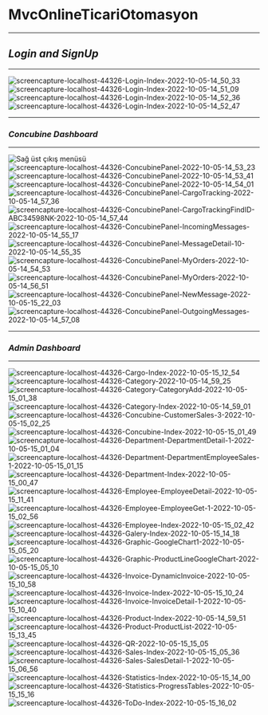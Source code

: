 # MvcOnlineTicariOtomasyon
<hr/>

## *Login and SignUp*
<hr/>

![screencapture-localhost-44326-Login-Index-2022-10-05-14_50_33](https://user-images.githubusercontent.com/58303745/194281655-5d8b033a-6615-405a-83f5-b77e60c5a4a8.png)
![screencapture-localhost-44326-Login-Index-2022-10-05-14_51_09](https://user-images.githubusercontent.com/58303745/194281664-9b04247e-84ae-465b-b2e4-9c14b85ba224.png)
![screencapture-localhost-44326-Login-Index-2022-10-05-14_52_36](https://user-images.githubusercontent.com/58303745/194281666-ba1033ed-b20f-4bf7-ad43-f80fbb1c5e34.png)
![screencapture-localhost-44326-Login-Index-2022-10-05-14_52_47](https://user-images.githubusercontent.com/58303745/194281668-55ba768f-3176-4847-82ac-65e1d932302f.png)
<hr/>

### *Concubine Dashboard*
<hr/>

![Sağ üst çıkış menüsü](https://user-images.githubusercontent.com/58303745/194282713-6a710e7b-574b-477e-aad4-702319e9865f.jpg)
![screencapture-localhost-44326-ConcubinePanel-2022-10-05-14_53_23](https://user-images.githubusercontent.com/58303745/194282718-ffb81d5b-9848-417a-b396-8ec34c6761cb.png)
![screencapture-localhost-44326-ConcubinePanel-2022-10-05-14_53_41](https://user-images.githubusercontent.com/58303745/194282721-ba94625c-cb50-483e-bd9f-cb965b5bf374.png)
![screencapture-localhost-44326-ConcubinePanel-2022-10-05-14_54_01](https://user-images.githubusercontent.com/58303745/194282724-e1f776ad-b1d3-4338-97a0-a002b62a4f93.png)
![screencapture-localhost-44326-ConcubinePanel-CargoTracking-2022-10-05-14_57_36](https://user-images.githubusercontent.com/58303745/194282727-c2d2d29f-35da-4600-b907-0a20aab3ff90.png)
![screencapture-localhost-44326-ConcubinePanel-CargoTrackingFindID-ABC34598NK-2022-10-05-14_57_44](https://user-images.githubusercontent.com/58303745/194282728-90cb3dfe-46cf-4e76-a8dd-ea8d87e76808.png)
![screencapture-localhost-44326-ConcubinePanel-IncomingMessages-2022-10-05-14_55_17](https://user-images.githubusercontent.com/58303745/194282730-ccc354e2-8677-4773-8689-a358cc407bf3.png)
![screencapture-localhost-44326-ConcubinePanel-MessageDetail-10-2022-10-05-14_55_35](https://user-images.githubusercontent.com/58303745/194282733-be97325a-71ec-47d0-8551-1be02c3ca8a7.png)
![screencapture-localhost-44326-ConcubinePanel-MyOrders-2022-10-05-14_54_53](https://user-images.githubusercontent.com/58303745/194282734-2041dc99-b9ce-49ba-9553-dc9afed2e2e4.png)
![screencapture-localhost-44326-ConcubinePanel-MyOrders-2022-10-05-14_56_51](https://user-images.githubusercontent.com/58303745/194282739-2d6e1fee-398b-40b7-9b40-d3cda38556e1.png)
![screencapture-localhost-44326-ConcubinePanel-NewMessage-2022-10-05-15_22_03](https://user-images.githubusercontent.com/58303745/194282742-f9814f36-7e68-407d-b397-7820b2396a78.png)
![screencapture-localhost-44326-ConcubinePanel-OutgoingMessages-2022-10-05-14_57_08](https://user-images.githubusercontent.com/58303745/194282744-ee7223e3-5f15-4b9c-b5e5-342bb035a778.png)
<hr/>

### *Admin Dashboard*
<hr/>

![screencapture-localhost-44326-Cargo-Index-2022-10-05-15_12_54](https://user-images.githubusercontent.com/58303745/194282356-dc4da852-0618-4570-9db4-3bfc1ee83131.png)
![screencapture-localhost-44326-Category-2022-10-05-14_59_25](https://user-images.githubusercontent.com/58303745/194282363-9dc6f108-3193-4b1b-8b17-b0a34b842373.png)
![screencapture-localhost-44326-Category-CategoryAdd-2022-10-05-15_01_38](https://user-images.githubusercontent.com/58303745/194282368-ba4bbd42-8094-4663-af92-f2fd46e334a3.png)
![screencapture-localhost-44326-Category-Index-2022-10-05-14_59_01](https://user-images.githubusercontent.com/58303745/194282371-c001a0b1-99b1-4995-80fb-dedaece32c20.png)
![screencapture-localhost-44326-Concubine-CustomerSales-3-2022-10-05-15_02_25](https://user-images.githubusercontent.com/58303745/194282374-e194c38a-fb63-4f43-bf38-f99ac287a4af.png)
![screencapture-localhost-44326-Concubine-Index-2022-10-05-15_01_49](https://user-images.githubusercontent.com/58303745/194282376-e9d1b192-b2e2-4935-9a18-2d52ba81c44d.png)
![screencapture-localhost-44326-Department-DepartmentDetail-1-2022-10-05-15_01_04](https://user-images.githubusercontent.com/58303745/194282382-22e70b8b-9dda-49b7-86cb-dcf7ca36606c.png)
![screencapture-localhost-44326-Department-DepartmentEmployeeSales-1-2022-10-05-15_01_15](https://user-images.githubusercontent.com/58303745/194282384-ad705568-e81b-4afa-b53c-2ca6bb4dda52.png)
![screencapture-localhost-44326-Department-Index-2022-10-05-15_00_47](https://user-images.githubusercontent.com/58303745/194282388-6af6ff5f-1502-48d8-8913-8a3278a3ca81.png)
![screencapture-localhost-44326-Employee-EmployeeDetail-2022-10-05-15_11_41](https://user-images.githubusercontent.com/58303745/194282392-7c148ef0-41e8-491f-8a63-a8791b0cd3a8.png)
![screencapture-localhost-44326-Employee-EmployeeGet-1-2022-10-05-15_02_56](https://user-images.githubusercontent.com/58303745/194282399-3a5a2205-aa2d-4daa-ad70-e9b72051f177.png)
![screencapture-localhost-44326-Employee-Index-2022-10-05-15_02_42](https://user-images.githubusercontent.com/58303745/194282402-d912019e-9a21-4fb9-ad1a-8750734869ba.png)
![screencapture-localhost-44326-Galery-Index-2022-10-05-15_14_18](https://user-images.githubusercontent.com/58303745/194282405-2f8ded60-4503-4f3d-ac63-d4edcaf678ec.png)
![screencapture-localhost-44326-Graphic-GoogleChart1-2022-10-05-15_05_20](https://user-images.githubusercontent.com/58303745/194282419-23ac5e3a-86b0-4d36-9d8c-db804c879244.png)
![screencapture-localhost-44326-Graphic-ProductLineGoogleChart-2022-10-05-15_05_10](https://user-images.githubusercontent.com/58303745/194282420-2eb0cdf2-9fc8-418d-8d25-526395076cf1.png)
![screencapture-localhost-44326-Invoice-DynamicInvoice-2022-10-05-15_10_58](https://user-images.githubusercontent.com/58303745/194282422-116a7204-ab6a-4b7e-b04c-1920302c1292.png)
![screencapture-localhost-44326-Invoice-Index-2022-10-05-15_10_24](https://user-images.githubusercontent.com/58303745/194282427-80c8831b-9f47-4483-81da-983318c32c98.png)
![screencapture-localhost-44326-Invoice-InvoiceDetail-1-2022-10-05-15_10_40](https://user-images.githubusercontent.com/58303745/194282429-be884b25-acae-46a9-bc56-2b62adc938d5.png)
![screencapture-localhost-44326-Product-Index-2022-10-05-14_59_51](https://user-images.githubusercontent.com/58303745/194282434-9e8772a6-b71f-4edf-b0fd-0841a87b1639.png)
![screencapture-localhost-44326-Product-ProductList-2022-10-05-15_13_45](https://user-images.githubusercontent.com/58303745/194282435-8fe6beb9-358c-4ac0-b21e-1bde29d0da73.png)
![screencapture-localhost-44326-QR-2022-10-05-15_15_05](https://user-images.githubusercontent.com/58303745/194282438-1a3f397e-bf01-46df-b80e-cf15cfa9c3b4.png)
![screencapture-localhost-44326-Sales-Index-2022-10-05-15_05_36](https://user-images.githubusercontent.com/58303745/194282444-2d64131b-6a4b-4d3e-878c-e897679dfe1d.png)
![screencapture-localhost-44326-Sales-SalesDetail-1-2022-10-05-15_06_56](https://user-images.githubusercontent.com/58303745/194282446-e3e86d3d-7d6b-46ad-8a6a-7409906b05c5.png)
![screencapture-localhost-44326-Statistics-Index-2022-10-05-15_14_00](https://user-images.githubusercontent.com/58303745/194282448-cd9f4a37-d062-4739-afc7-f5a3d484d3ee.png)
![screencapture-localhost-44326-Statistics-ProgressTables-2022-10-05-15_15_16](https://user-images.githubusercontent.com/58303745/194282451-a2bcfc9b-198d-487e-9763-17b5a47629c2.png)
![screencapture-localhost-44326-ToDo-Index-2022-10-05-15_16_02](https://user-images.githubusercontent.com/58303745/194282454-174eebec-a8c9-4eaa-84cb-bdd987968399.png)
